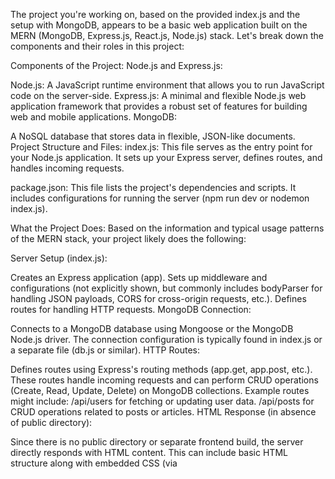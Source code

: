 The project you're working on, based on the provided index.js and the setup with MongoDB, appears to be a basic web application built on the MERN (MongoDB, Express.js, React.js, Node.js) stack. Let's break down the components and their roles in this project:

Components of the Project:
Node.js and Express.js:

Node.js: A JavaScript runtime environment that allows you to run JavaScript code on the server-side.
Express.js: A minimal and flexible Node.js web application framework that provides a robust set of features for building web and mobile applications.
MongoDB:

A NoSQL database that stores data in flexible, JSON-like documents.
Project Structure and Files:
index.js: This file serves as the entry point for your Node.js application. It sets up your Express server, defines routes, and handles incoming requests.

package.json: This file lists the project's dependencies and scripts. It includes configurations for running the server (npm run dev or nodemon index.js).

What the Project Does:
Based on the information and typical usage patterns of the MERN stack, your project likely does the following:

Server Setup (index.js):

Creates an Express application (app).
Sets up middleware and configurations (not explicitly shown, but commonly includes bodyParser for handling JSON payloads, CORS for cross-origin requests, etc.).
Defines routes for handling HTTP requests.
MongoDB Connection:

Connects to a MongoDB database using Mongoose or the MongoDB Node.js driver. The connection configuration is typically found in index.js or a separate file (db.js or similar).
HTTP Routes:

Defines routes using Express's routing methods (app.get, app.post, etc.).
These routes handle incoming requests and can perform CRUD operations (Create, Read, Update, Delete) on MongoDB collections.
Example routes might include:
/api/users for fetching or updating user data.
/api/posts for CRUD operations related to posts or articles.
HTML Response (in absence of public directory):

Since there is no public directory or separate frontend build, the server directly responds with HTML content.
This can include basic HTML structure along with embedded CSS (via <style> tags) and JavaScript (via <script> tags).
This approach is suitable for simpler applications where frontend assets are minimal or tightly coupled with the backend logic.
Development Environment:

Uses nodemon for automatic server restarts on file changes during development (npm run dev).
How to Interact with the Project:
Running the Server: Navigate to your project directory (mern-stack-challenge) in the terminal and run npm run dev or nodemon index.js to start the server.
Accessing the Application: Once the server is running, open a web browser and go to http://localhost:3000 to interact with the application (assuming it's serving content on port 3000).
Potential Next Steps:
Frontend Integration: If you plan to integrate a frontend built with React.js or another frontend framework, you'll typically set up a public directory for hosting static files (HTML, CSS, JavaScript bundles).
Database Operations: Expand the server-side logic to include MongoDB queries and operations based on your application's requirements.
Middleware and Security: Consider adding middleware for authentication, error handling, logging, etc., to enhance the functionality and security of your application.
Understanding these components and their roles will help you further develop and customize your MERN stack application based on your project requirements.
